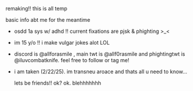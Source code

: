 remaking!! this is all temp

basic info abt me for the meantime
- osdd 1a sys w/ adhd !! current fixations are pjsk & phighting >_<
- im 15 y/o !! i make vulgar jokes alot LOL
- discord is @allforasmile , main twt is @allf0rasmile and phightingtwt is @iluvcombatknife. feel free to follow or tag me!
- i am taken (2/22/25). im transneu aroace and thats all u need to know...

  lets be friends!! ok? ok.
  blehhhhhhh
